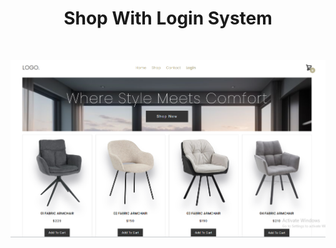 <html>
<h1 align="center">Shop With Login System</h1>
<br>

![](https://github.com/JessicaTD/Shop-Website/blob/main/image/cover.PNG?raw=true)
</html>
